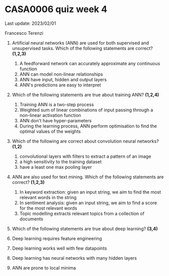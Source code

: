 # CASA0006 quiz week 4

Last update: 2023/02/01

Francesco Terenzi

1. Artificial neural networks (ANN) are used for both supervised and unsupervised tasks. Which of the following statements are correct? **(1,2,3)**
   1. A feedforward network can accurately approximate any continuous function
   2. ANN can model non-linear relationships
   3. ANN have input, hidden and output layers
   4. ANN's predictions are easy to interpret

2. Which of the following statements are true about training ANN? **(1,2,4)**
   1. Training ANN is a two-step process
   2. Weighted sum of linear combinations of input passing through a non-linear activation function
   3. ANN don't have hyper-parameters
   4. During the learning process, ANN perform optimisation to find the optimal values of the weights

3. Which of the following are correct about convolution neural networks? **(1,2)**
   1. convolutional layers with filters to extract a pattern of an image
   2. a high sensitivity to the training dataset
   3. have a least one max pooling layer

4. ANN are also used for text mining. Which of the following statements are correct? **(1,2,3)**
   1. In keyword extraction: given an input string, we aim to find the most relevant words in the string
   2. In sentiment analysis: given an input string, we aim to find a score for the most relevant words
   3. Topic modelling extracts relevant topics from a collection of documents

5. Which of the following statements are true about deep learning? **(3,4)**
  1. Deep learning requires feature engineering
  2. Deep learning works well with few datapoints
  3. Deep learning has neural networks with many hidden layers
  4. ANN are prone to local minima

